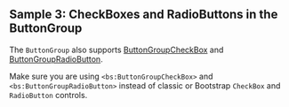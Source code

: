 ## Sample 3: CheckBoxes and RadioButtons in the ButtonGroup

The `ButtonGroup` also supports [ButtonGroupCheckBox](/docs/controls/bootstrap/CheckBox/{branch}) and [ButtonGroupRadioButton](/docs/controls/bootstrap/RadioButton/{branch}).

Make sure you are using `<bs:ButtonGroupCheckBox>` and `<bs:ButtonGroupRadioButton>` instead of classic or Bootstrap `CheckBox` and `RadioButton` controls. 

